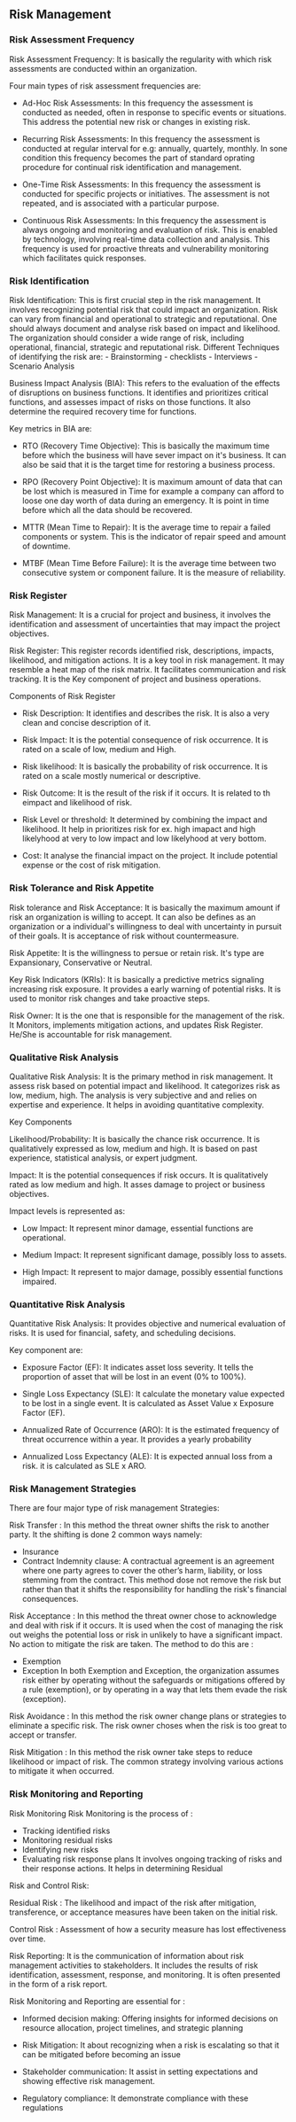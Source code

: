 ## Risk Management
     
### Risk Assessment Frequency

 Risk Assessment Frequency: It is basically the regularity with which risk assessments are conducted within an organization. 
 
 Four main types of risk assessment frequencies are: 
  - Ad-Hoc Risk Assessments: In this frequency the assessment is conducted as needed, often in response to specific events or situations. This address the potential new risk or changes in existing risk.
  
  - Recurring Risk Assessments: In this frequency the assessment is conducted at regular interval for e.g: annually, quartely, monthly. In sone condition this frequency becomes the part of standard oprating procedure for continual risk identification and management.
  
  - One-Time Risk Assessments: In this frequency the assessment is conducted for specific projects or initiatives. The assessment is not repeated, and is associated with a particular purpose.
  
  - Continuous Risk Assessments: In this frequency the assessment is always ongoing and monitoring and evaluation of risk. This is enabled by technology, involving real-time data collection and analysis. This frequency is used for proactive threats and vulnerability monitoring which facilitates quick responses.
  
  
  
### Risk Identification 
  Risk Identification: This is first crucial step in the risk management. It involves recognizing potential risk that could impact an organization. Risk can vary from financial and operational to strategic and reputational. One should always document and analyse risk based on impact and likelihood. The organization should consider a wide range of risk, including operational, financial, strategic and reputational risk. Different Techniques of identifying the risk are: 
    - Brainstorming
    - checklists
    - Interviews
    - Scenario Analysis
    
  Business Impact Analysis (BIA): This refers to the evaluation of the effects of disruptions on business functions. It identifies and prioritizes critical functions, and assesses impact of risks on those functions. It also determine the required recovery time for functions.
  
  Key metrics in BIA are:
   
   - RTO (Recovery Time Objective): This is basically the maximum time before which the business will have sever impact on it's business. It can also be said that it is the target time for restoring a business process.
     
   - RPO (Recovery Point Objective): It is maximum amount of data that can be lost which is measured in Time for example a company can afford to loose one day worth of data during an emergency. It is point in time before which all the data should be recovered.
   
   - MTTR (Mean Time to Repair): It is the average time to repair a failed components or system. This is the indicator of repair speed and amount of downtime.
   
   - MTBF (Mean Time Before Failure): It is the average time between two consecutive system or component failure. It is the measure of reliability. 
   
   
### Risk Register
 Risk Management: It is a crucial for project and business, it involves the identification and assessment of uncertainties that may impact the project objectives.
 
 Risk Register: This register records identified risk, descriptions, impacts, likelihood, and mitigation actions. It is a key tool in risk management. It may resemble a heat map of the risk matrix. It facilitates communication and risk tracking. It is the Key component of project and business operations.
 
 Components of Risk Register
  
  - Risk Description: It identifies and describes the risk. It is also a very clean and concise description of it. 
  
  - Risk Impact: It is the potential consequence of risk occurrence. It is rated on a scale of low, medium and High.
  
  - Risk likelihood: It is basically the probability of risk occurrence. It is rated on a scale mostly numerical or descriptive.
  
  - Risk Outcome: It is the result of the risk if it occurs. It is related to th eimpact and likelihood of risk.
  
  - Risk Level or threshold: It determined by combining the impact and likelihood. It help in prioritizes risk for ex. high imapact and high likelyhood at very to low impact and low likelyhood at very bottom.
  
  - Cost: It analyse the financial impact on the project. It include potential expense or the cost of risk mitigation.
  
  
### Risk Tolerance and Risk Appetite
  
  Risk tolerance and Risk Acceptance: It is basically the maximum amount if risk an organization is willing to accept. It can also be defines as an organization or a individual's willingness to deal with uncertainty in pursuit of their goals. It is acceptance of risk without countermeasure. 
   
  Risk Appetite: It is the willingness to persue or retain risk. It's type are Expansionary, Conservative or Neutral.
  
 Key Risk Indicators (KRIs): It is basically a predictive metrics signaling increasing risk exposure. It provides a early warning of potential risks. It is used to monitor risk changes and take proactive steps.
 
 Risk Owner: It is the one that is responsible for the management of the risk. It Monitors, implements mitigation actions, and updates Risk Register. He/She is accountable for risk management.
 
 
### Qualitative Risk Analysis

Qualitative Risk Analysis: It is the primary method in risk management. It assess risk based on potential impact and likelihood. It categorizes risk as low, medium, high. The analysis is very subjective and and relies on expertise and experience. It helps in avoiding quantitative complexity.
 
Key Components

Likelihood/Probability: It is basically the chance risk occurrence. It is qualitatively expressed as low, medium and high. It is based on past experience, statistical analysis, or expert judgment.

Impact: It is the potential consequences if risk occurs. It is qualitatively rated as low medium and high. It asses damage to project or business objectives.
  
Impact levels is represented as:
 - Low Impact: It represent minor damage, essential functions are operational.
     
 - Medium Impact: It represent significant damage, possibly loss to assets.
     
 - High Impact: It represent to major damage, possibly essential functions impaired.
     
### Quantitative Risk Analysis

Quantitative Risk Analysis: It provides objective and numerical evaluation of risks. It is used for financial, safety, and scheduling decisions.
 
Key component are: 
 
- Exposure Factor (EF): It indicates asset loss severity. It tells the proportion of asset that will be lost in an event (0% to 100%).
  
- Single Loss Expectancy (SLE):  It calculate the monetary value expected to be lost in a single event. It is calculated as Asset Value x Exposure Factor (EF).
  
- Annualized Rate of Occurrence (ARO): It is the estimated frequency of threat occurrence within a year. It provides a yearly probability
  
- Annualized Loss Expectancy (ALE): It is expected annual loss from a risk. it is calculated as SLE x ARO. 
  

### Risk Management Strategies
There are four major type of risk management Strategies:
 
Risk Transfer : In this method the threat owner shifts the risk to another party. It the shifting is done 2 common ways namely:
 - Insurance
 - Contract Indemnity clause: A contractual agreement is an agreement where one party agrees to cover the other’s harm, liability, or loss stemming from the contract.
 This method dose not remove the risk but rather than that it shifts the responsibility for handling the risk's financial consequences. 

Risk Acceptance : In this method the threat owner chose to acknowledge and deal with risk if it occurs. It is used when the cost of managing the risk out weighs the potential loss or risk in unlikely to have a significant impact. No action to mitigate the risk are taken.
The method to do this are : 
- Exemption
- Exception
In both Exemption and Exception, the organization assumes risk either by operating without the safeguards or mitigations offered by a rule (exemption), or by operating in a way that lets them evade the risk (exception).


Risk Avoidance : In this method the risk owner change plans or strategies to eliminate a specific risk. The risk owner choses when the risk is too great to accept or transfer.

Risk Mitigation :  In this method the risk owner take steps to reduce likelihood or impact of risk. The common strategy involving various actions to mitigate it when occurred.

### Risk Monitoring and Reporting

Risk Monitoring
Risk Monitoring is the process of :
- Tracking identified risks 
- Monitoring residual risks 
- Identifying new risks 
- Evaluating risk response plans
It involves ongoing tracking of risks and their response actions. It helps in determining Residual 

Risk and Control Risk:

Residual Risk : The likelihood and impact of the risk after mitigation, transference, or acceptance measures have been taken on the initial risk.

Control Risk : Assessment of how a security measure has lost effectiveness over time.

Risk Reporting: It is the communication of information about risk management activities to stakeholders. It includes the results of risk identification, assessment, response, and monitoring. It is often presented in the form of a risk report.


Risk Monitoring and Reporting are essential for :

- Informed decision making: Offering insights for informed decisions on resource allocation, project timelines, and strategic planning

- Risk Mitigation: It about recognizing when a risk is escalating so that it can be mitigated before becoming an issue 

- Stakeholder communication: It assist in setting expectations and showing effective risk management.

- Regulatory compliance: It demonstrate compliance with these regulations



